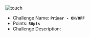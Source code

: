 ![touch](https://user-images.githubusercontent.com/33517160/113948157-f14c2800-9814-11eb-81ea-7d2a3c5909e5.png)

- Challenge Name: **`Primer - ON/OFF`**
- Points: **`50pts`**
- Challenge Description:

